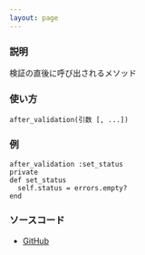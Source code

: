 ```yaml
---
layout: page
---
```

### 説明
検証の直後に呼び出されるメソッド

### 使い方
    after_validation(引数 [, ...])

### 例
    after_validation :set_status
    private
    def set_status
      self.status = errors.empty?
    end

### ソースコード
* [GitHub](https://github.com/rails/rails/blob/f33d52c95217212cbacc8d5e44b5a8e3cdc6f5b3/activemodel/lib/active_model/validations/callbacks.rb#L97)